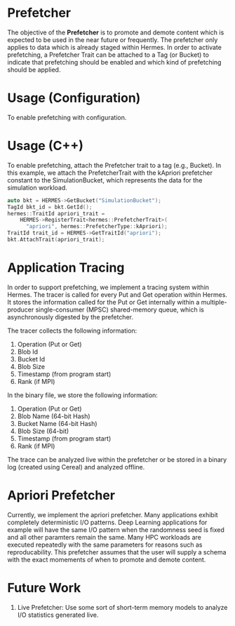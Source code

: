 # Prefetcher

The objective of the **Prefetcher** is to promote and demote content which is
expected to be used in the near future or frequently. The prefetcher only
applies to data which is already staged within Hermes. In order to activate
prefetching, a Prefetcher Trait can be attached to a Tag (or Bucket)
to indicate that prefetching should be enabled and which kind of prefetching
should be applied.

# Usage (Configuration)

To enable prefetching with configuration.

# Usage (C++)

To enable prefetching, attach the Prefetcher trait to a tag (e.g., Bucket).
In this example, we attach the PrefetcherTrait with the kApriori prefetcher
constant to the SimulationBucket, which represents the data for
the simulation workload.

```cpp
auto bkt = HERMES->GetBucket("SimulationBucket");
TagId bkt_id = bkt.GetId();
hermes::TraitId apriori_trait =
    HERMES->RegisterTrait<hermes::PrefetcherTrait>(
      "apriori", hermes::PrefetcherType::kApriori);
TraitId trait_id = HERMES->GetTraitId("apriori");
bkt.AttachTrait(apriori_trait);
```

# Application Tracing

In order to support prefetching, we implement a tracing system within Hermes.
The tracer is called for every Put and Get operation within Hermes. It stores
the information called for the Put or Get internally within a multiple-producer
single-consumer (MPSC) shared-memory queue, which is asynchronously digested
by the prefetcher.

The tracer collects the following information:
1. Operation (Put or Get)
2. Blob Id
3. Bucket Id
4. Blob Size
5. Timestamp (from program start)
6. Rank (if MPI)

In the binary file, we store the following information:
1. Operation (Put or Get)
2. Blob Name (64-bit Hash)
3. Bucket Name (64-bit Hash)
4. Blob Size (64-bit)
5. Timestamp (from program start)
6. Rank (if MPI)

The trace can be analyzed live within the prefetcher or be stored in a
binary log (created using Cereal) and analyzed offline.

# Apriori Prefetcher

Currently, we implement the apriori prefetcher. Many applications exhibit
completely deterministic I/O patterns. Deep Learning applications for example
will have the same I/O pattern when the randomness seed is fixed and all other
paramters remain the same. Many HPC workloads are executed repeatedly with the
same parameters for reasons such as reproducability. This prefetcher assumes
that the user will supply a schema with the exact momements of when to
promote and demote content.

# Future Work

1. Live Prefetcher: Use some sort of short-term memory models to analyze I/O
statistics generated live.
